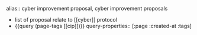 alias:: cyber improvement proposal, cyber improvement proposals

- list of proposal relate to [[cyber]] protocol
- {{query (page-tags [[cip]])}}
  query-properties:: [:page :created-at :tags]